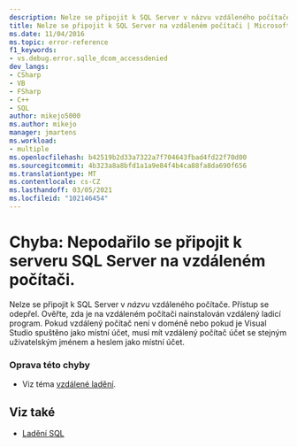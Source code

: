 ```yaml
---
description: Nelze se připojit k SQL Server v názvu vzdáleného počítače *.
title: Nelze se připojit k SQL Server na vzdáleném počítači | Microsoft Docs
ms.date: 11/04/2016
ms.topic: error-reference
f1_keywords:
- vs.debug.error.sqlle_dcom_accessdenied
dev_langs:
- CSharp
- VB
- FSharp
- C++
- SQL
author: mikejo5000
ms.author: mikejo
manager: jmartens
ms.workload:
- multiple
ms.openlocfilehash: b42519b2d33a7322a7f704643fbad4fd22f70d00
ms.sourcegitcommit: 4b323a8a8bfd1a1a9e84f4b4ca88fa8da690f656
ms.translationtype: MT
ms.contentlocale: cs-CZ
ms.lasthandoff: 03/05/2021
ms.locfileid: "102146454"
---
```

# <a name="error-unable-to-connect-to-sql-server-on-remote-machine"></a>Chyba: Nepodařilo se připojit k serveru SQL Server na vzdáleném počítači.
Nelze se připojit k SQL Server v *názvu* vzdáleného počítače. Přístup se odepřel. Ověřte, zda je na vzdáleném počítači nainstalován vzdálený ladicí program. Pokud vzdálený počítač není v doméně nebo pokud je Visual Studio spuštěno jako místní účet, musí mít vzdálený počítač účet se stejným uživatelským jménem a heslem jako místní účet.

### <a name="to-correct-this-error"></a>Oprava této chyby

- Viz téma [vzdálené ladění](../debugger/remote-debugging.md).

## <a name="see-also"></a>Viz také
- [Ladění SQL](/previous-versions/visualstudio/visual-studio-2010/zefbf0t6(v=vs.100))
